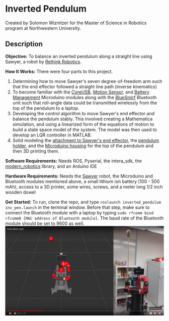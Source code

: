 # Inverted Pendulum

Created by Solomon Wiznitzer for the Master of Science in Robotics program at Northwestern University.

## Description

**Objective:** To balance an inverted pendulum along a straight line using Sawyer, a robot by [Rethink Robotics](http://www.rethinkrobotics.com).

**How It Works:** There were four parts to this project. 
1. Determining how to move Sawyer's seven degree-of-freedom arm such that the end effector followed a straight line path (inverse kinematics)
2. To become familiar with the [CoreUSB](http://wiki.microduinoinc.com/Microduino-Module_CoreUSB), [Motion Sensor](http://wiki.microduinoinc.com/Microduino-Module_Motion), and [Battery Management](http://wiki.microduinoinc.com/Microduino-Module_BM_Li-ion) Microduino modules along with the [BlueSmirf](https://learn.sparkfun.com/tutorials/using-the-bluesmirf) Bluetooth unit such that roll-angle data could be transmitted wirelessly from the top of the pendulum to a laptop.
3. Developing the control algorithm to move Sawyer's end effector and balance the pendulum stably. This involved creating a Mathematica simulation, and using a linearized form of the equations of motion to build a state space model of the system. The model was then used to develop an LQR controller in MATLAB.
4. Solid modeling the [attachment to Sawyer's end effector](media/Solid\Models/UM2_Sawyer_Attachment.gcode), the [pendulum holder](media/Solid\Models/Pendulum_holder.stl), and the [Microduino housing](Microduino_house.stl) for the top of the pendulum and then 3D printing them.

**Software Requirements:** Needs ROS, Pyserial, the intera_sdk, the [modern_robotics](https://github.com/NxRLab/ModernRobotics) library, and an Arduino IDE

**Hardware Requirements:** Needs the [Sawyer](http://www.rethinkrobotics.com) robot, the Microduino and Bluetooth modules mentioned above, a small lithium ion battery (100 - 500 mAh), access to a 3D printer, some wires, screws, and a meter long 1/2 inch wooden dowel

**Get Started:** To run, clone the repo, and type `roslaunch inverted_pendulum inv_pen.launch` in the terminal window. Before that step, make sure to connect the Bluetooth module with a laptop by typing `sudo rfcomm bind rfcomm0 [MAC address of Bluetooth module]`. The baud rate of the Bluetooth module should be set to 9600 as well.
[![sawyer_pic](/media/Pictures/vidPic.png)](https://drive.google.com/open?id=1FXJXsdRcDxJXS-Kua1aB4rFsKBY5Y83M)

